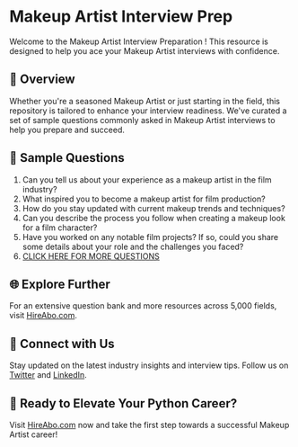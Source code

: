 # Makeup Artist Interview Prep

Welcome to the Makeup Artist Interview Preparation ! This resource is designed to help you ace your Makeup Artist interviews with confidence.

## 🚀 Overview

Whether you're a seasoned Makeup Artist or just starting in the field, this repository is tailored to enhance your interview readiness. We've curated a set of sample questions commonly asked in Makeup Artist interviews to help you prepare and succeed.

## 📝 Sample Questions

1. Can you tell us about your experience as a makeup artist in the film industry?
2. What inspired you to become a makeup artist for film production?
3. How do you stay updated with current makeup trends and techniques?
4. Can you describe the process you follow when creating a makeup look for a film character?
5. Have you worked on any notable film projects? If so, could you share some details about your role and the challenges you faced?
6. [CLICK HERE FOR MORE QUESTIONS](https://hireabo.com/job/16_2_9/Makeup%20Artist)

## 🌐 Explore Further

For an extensive question bank and more resources across 5,000 fields, visit [HireAbo.com](https://www.hireabo.com).

## 📱 Connect with Us

Stay updated on the latest industry insights and interview tips. Follow us on [Twitter](https://twitter.com/hireabo) and [LinkedIn](https://www.linkedin.com/in/hire-abo-3609972a8/).

## 🚀 Ready to Elevate Your Python Career?

Visit [HireAbo.com](https://www.hireabo.com) now and take the first step towards a successful Makeup Artist career!